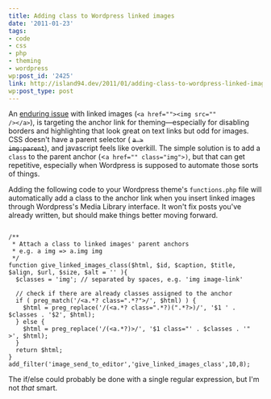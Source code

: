 ```yaml
---
title: Adding class to Wordpress linked images
date: '2011-01-23'
tags:
- code
- css
- php
- theming
- wordpress
wp:post_id: '2425'
link: http://island94.dev/2011/01/adding-class-to-wordpress-linked-images/
wp:post_type: post
---
```


An <a href="http://wordpress.org/support/topic/how-can-i-set-the-class-of-anchors">enduring issue</a> with linked images (<code>&lt;a href=""&gt;&lt;img src="" /&gt;&lt;/a&gt;</code>), is targeting the anchor link for theming—especially for disabling borders and highlighting that look great on text links but odd for images. CSS doesn't have a parent selector ( <span style="text-decoration: line-through;"><code>a &gt; img:parent</code></span>), and javascript feels like overkill. The simple solution is to add a <code>class</code> to the parent anchor (&lt;<code>a href="" class="img"&gt;)</code>, but that can get repetitive, especially when Wordpress is supposed to automate those sorts of things.

Adding the following code to your Wordpress theme's <code>functions.php</code> file will automatically add a class to the anchor link when you insert linked images through Wordpress's Media Library interface. It won't fix posts you've already written, but should make things better moving forward.

<pre><code> 
/**
 * Attach a class to linked images' parent anchors
 * e.g. a img =&gt; a.img img
 */
function give_linked_images_class($html, $id, $caption, $title, $align, $url, $size, $alt = '' ){
  $classes = 'img'; // separated by spaces, e.g. 'img image-link'

  // check if there are already classes assigned to the anchor
  if ( preg_match('/&lt;a.*? class=".*?"&gt;/', $html) ) {
    $html = preg_replace('/(&lt;a.*? class=".*?)(".*?&gt;)/', '$1 ' . $classes . '$2', $html);
  } else {
    $html = preg_replace('/(&lt;a.*?)&gt;/', '$1 class="' . $classes . '" &gt;', $html);
  }
  return $html;
}
add_filter('image_send_to_editor','give_linked_images_class',10,8);
</code></pre>

The if/else could probably be done with a single regular expression, but I'm not <em>that</em> smart.

